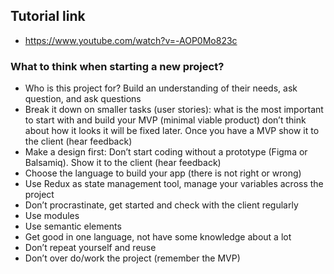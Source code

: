 ## Tutorial link
- https://www.youtube.com/watch?v=-AOP0Mo823c

### What to think when starting a new project?
- Who is this project for? Build an understanding of their needs, ask question, and ask questions
- Break it down on smaller tasks (user stories): what is the most important to start with and build your MVP (minimal viable product) don’t think about how it looks it will be fixed later. Once you have a MVP show it to the client (hear feedback)
- Make a design first: Don’t start coding without a prototype (Figma or Balsamiq). Show it to the client (hear feedback)
- Choose the language to build your app (there is not right or wrong)
- Use Redux as state management tool, manage your variables across the project
- Don’t procrastinate, get started and check with the client regularly
- Use modules
- Use semantic elements
- Get good in one language, not have some knowledge about a lot
- Don’t repeat yourself and reuse
- Don’t over do/work the project (remember the MVP)
